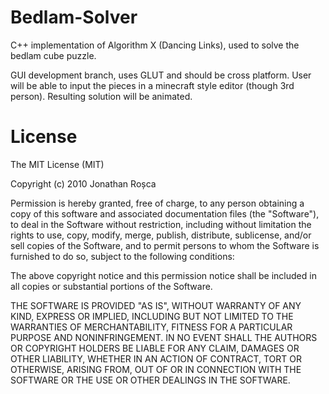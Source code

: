 Bedlam-Solver
===========
C++ implementation of Algorithm X (Dancing Links), used to solve the bedlam cube puzzle.

GUI development branch, uses GLUT and should be cross platform.
User will be able to input the pieces in a minecraft style editor (though 3rd person).
Resulting solution will be animated.

License
=======
The MIT License (MIT)

Copyright (c) 2010 Jonathan Roșca

Permission is hereby granted, free of charge, to any person obtaining a copy
of this software and associated documentation files (the "Software"), to deal
in the Software without restriction, including without limitation the rights
to use, copy, modify, merge, publish, distribute, sublicense, and/or sell
copies of the Software, and to permit persons to whom the Software is
furnished to do so, subject to the following conditions:

The above copyright notice and this permission notice shall be included in all
copies or substantial portions of the Software.

THE SOFTWARE IS PROVIDED "AS IS", WITHOUT WARRANTY OF ANY KIND, EXPRESS OR
IMPLIED, INCLUDING BUT NOT LIMITED TO THE WARRANTIES OF MERCHANTABILITY,
FITNESS FOR A PARTICULAR PURPOSE AND NONINFRINGEMENT. IN NO EVENT SHALL THE
AUTHORS OR COPYRIGHT HOLDERS BE LIABLE FOR ANY CLAIM, DAMAGES OR OTHER
LIABILITY, WHETHER IN AN ACTION OF CONTRACT, TORT OR OTHERWISE, ARISING FROM,
OUT OF OR IN CONNECTION WITH THE SOFTWARE OR THE USE OR OTHER DEALINGS IN THE
SOFTWARE.
